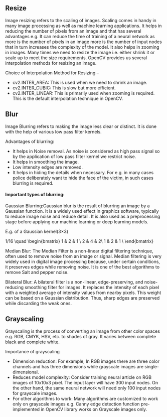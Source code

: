 ## Resize
Image resizing refers to the scaling of images. Scaling comes in handy in many image processing as well as machine learning applications. It helps in reducing the number of pixels from an image and that has several advantages e.g. It can reduce the time of training of a neural network as more is the number of pixels in an image more is the number of input nodes that in turn increases the complexity of the model.
It also helps in zooming in images. Many times we need to resize the image i.e. either shrink it or scale up to meet the size requirements. OpenCV provides us several interpolation methods for resizing an image.
 

Choice of Interpolation Method for Resizing – 

- cv2.INTER_AREA: This is used when we need to shrink an image.
- cv2.INTER_CUBIC: This is slow but more efficient.
- cv2.INTER_LINEAR: This is primarily used when zooming is required. This is the default interpolation technique in OpenCV.

## Blur

Image Blurring refers to making the image less clear or distinct. It is done with the help of various low pass filter kernels.

Advantages of blurring:

- It helps in Noise removal. As noise is considered as high pass signal so by the application of low pass filter kernel we restrict noise.
- It helps in smoothing the image.
- Low intensity edges are removed.
- It helps in hiding the details when necessary. For e.g. in many cases police deliberately want to hide the face of the victim, in such cases blurring is required.

#### Important types of blurring:

Gaussian Blurring:Gaussian blur is the result of blurring an image by a Gaussian function. It is a widely used effect in graphics software, typically to reduce image noise and reduce detail. It is also used as a preprocessing stage before applying our machine learning or deep learning models.

E.g. of a Gaussian kernel(3×3)

  1/16 \quad \begin{bmatrix} 1 & 2 & 1 \\ 2 & 4 & 2\\ 1 & 2 & 1 \\  \end{bmatrix}  

Median Blur: The Median Filter is a non-linear digital filtering technique, often used to remove noise from an image or signal. Median filtering is very widely used in digital image processing because, under certain conditions, it preserves edges while removing noise. It is one of the best algorithms to remove Salt and pepper noise.

Bilateral Blur: A bilateral filter is a non-linear, edge-preserving, and noise-reducing smoothing filter for images. It replaces the intensity of each pixel with a weighted average of intensity values from nearby pixels. This weight can be based on a Gaussian distribution. Thus, sharp edges are preserved while discarding the weak ones.

## Grayscaling

Grayscaling is the process of converting an image from other color spaces e.g. RGB, CMYK, HSV, etc. to shades of gray. It varies between complete black and complete white.

Importance of grayscaling 
- Dimension reduction: For example, In RGB images there are three color channels and has three dimensions while grayscale images are single-dimensional.
- Reduces model complexity: Consider training neural article on RGB images of 10x10x3 pixel. The input layer will have 300 input nodes. On the other hand, the same neural network will need only 100 input nodes for grayscale images.
- For other algorithms to work: Many algorithms are customized to work only on grayscale images e.g. Canny edge detection function pre-implemented in OpenCV library works on Grayscale images only.
